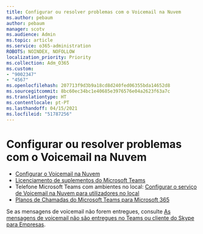```yaml
---
title: Configurar ou resolver problemas com o Voicemail na Nuvem
ms.author: pebaum
author: pebaum
manager: scotv
ms.audience: Admin
ms.topic: article
ms.service: o365-administration
ROBOTS: NOINDEX, NOFOLLOW
localization_priority: Priority
ms.collection: Adm_O365
ms.custom:
- "9002347"
- "4567"
ms.openlocfilehash: 207713f9d3b9a18cd8d240fed06355bda14652d8
ms.sourcegitcommit: 8bc60ec34bc1e40685e3976576e04a2623f63a7c
ms.translationtype: HT
ms.contentlocale: pt-PT
ms.lasthandoff: 04/15/2021
ms.locfileid: "51787256"
---
```

# <a name="set-up-or-troubleshoot-cloud-voicemail"></a>Configurar ou resolver problemas com o Voicemail na Nuvem

- [Configurar o Voicemail na Nuvem](https://docs.microsoft.com/microsoftteams/set-up-phone-system-voicemail) 
- [Licenciamento de suplementos do Microsoft Teams](https://docs.microsoft.com/microsoftteams/teams-add-on-licensing/microsoft-teams-add-on-licensing) 
- Telefone Microsoft Teams com ambientes no local: [Configurar o serviço de Voicemail na Nuvem para utilizadores no local](https://docs.microsoft.com/skypeforbusiness/hybrid/configure-cloud-voicemail) 
- [Planos de Chamadas do Microsoft Teams para Microsoft 365](https://docs.microsoft.com//microsoftteams/calling-plans-for-office-365) 

Se as mensagens de voicemail não forem entregues, consulte [As mensagens de voicemail não são entregues no Teams ou cliente do Skype para Empresas](https://docs.microsoft.com/SkypeForBusiness/troubleshoot/hybrid-phone-system/voicemails-not-delivered).
